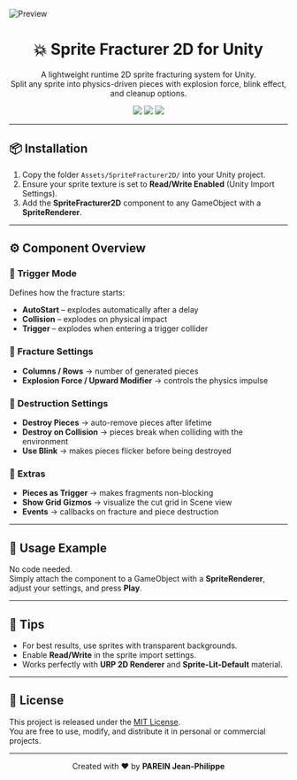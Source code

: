 ![Preview](Docs/fracture_demo.gif)

<h1 align="center">💥 Sprite Fracturer 2D for Unity</h1>

<p align="center">
A lightweight runtime 2D sprite fracturing system for Unity.<br/>
Split any sprite into physics-driven pieces with explosion force, blink effect, and cleanup options.
</p>

<p align="center">
  <img src="https://img.shields.io/badge/Unity-2022.3%2B-black?logo=unity" />
  <img src="https://img.shields.io/badge/License-MIT-green" />
  <img src="https://img.shields.io/badge/RenderPipeline-Built--in%2FURP%2FHDRP-blue" />
</p>

---

## 📦 Installation

1. Copy the folder `Assets/SpriteFracturer2D/` into your Unity project.  
2. Ensure your sprite texture is set to **Read/Write Enabled** (Unity Import Settings).  
3. Add the **SpriteFracturer2D** component to any GameObject with a **SpriteRenderer**.  

---

## ⚙️ Component Overview

### 🔹 **Trigger Mode**
Defines how the fracture starts:
- **AutoStart** – explodes automatically after a delay  
- **Collision** – explodes on physical impact  
- **Trigger** – explodes when entering a trigger collider  

### 🔹 **Fracture Settings**
- **Columns / Rows** → number of generated pieces  
- **Explosion Force / Upward Modifier** → controls the physics impulse  

### 🔹 **Destruction Settings**
- **Destroy Pieces** → auto-remove pieces after lifetime  
- **Destroy on Collision** → pieces break when colliding with the environment  
- **Use Blink** → makes pieces flicker before being destroyed  

### 🔹 **Extras**
- **Pieces as Trigger** → makes fragments non-blocking  
- **Show Grid Gizmos** → visualize the cut grid in Scene view  
- **Events** → callbacks on fracture and piece destruction  

---

## 🧩 Usage Example

No code needed.  
Simply attach the component to a GameObject with a **SpriteRenderer**, adjust your settings, and press **Play**.

---

## 🧠 Tips
- For best results, use sprites with transparent backgrounds.  
- Enable **Read/Write** in the sprite import settings.  
- Works perfectly with **URP 2D Renderer** and **Sprite-Lit-Default** material.  

---

## 📜 License
This project is released under the [MIT License](LICENSE).  
You are free to use, modify, and distribute it in personal or commercial projects.

---

<p align="center">Created with ❤️ by <b>PAREIN Jean-Philippe</b></p>
